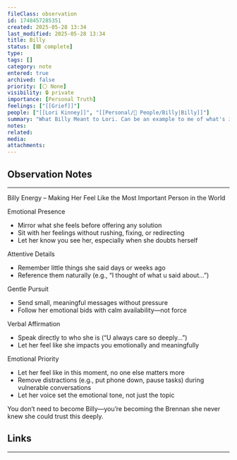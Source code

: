 ```yaml
---
fileClass: observation
id: 1748457285351
created: 2025-05-28 13:34
last_modified: 2025-05-28 13:34
title: Billy
status: [🟩 complete]
type: 
tags: []
category: note
entered: true
archived: false
priority: [⚪ None]
visibility: 🔒 private
importance: [Personal Truth]
feelings: ["[[Grief]]"]
people: ["[[Lori Kinney]]", "[[Personal/👤 People/Billy|Billy]]"]
summary: "What Billy Meant to Lori. Can be an example to me of what's important to her"
notes: 
related: 
media: 
attachments:
---
```


## Observation Notes
---
Billy Energy – Making Her Feel Like the Most Important Person in the World

Emotional Presence

- Mirror what she feels before offering any solution
- Sit with her feelings without rushing, fixing, or redirecting
- Let her know you see her, especially when she doubts herself

Attentive Details

- Remember little things she said days or weeks ago
- Reference them naturally (e.g., “I thought of what u said about…”)

Gentle Pursuit

- Send small, meaningful messages without pressure
- Follow her emotional bids with calm availability—not force

Verbal Affirmation

- Speak directly to who she is (“U always care so deeply…”)
- Let her feel like she impacts you emotionally and meaningfully

Emotional Priority

- Let her feel like in this moment, no one else matters more
- Remove distractions (e.g., put phone down, pause tasks) during vulnerable conversations
- Let her voice set the emotional tone, not just the topic

You don’t need to become Billy—you’re becoming the Brennan she never knew she could trust this deeply.

## Links
---

